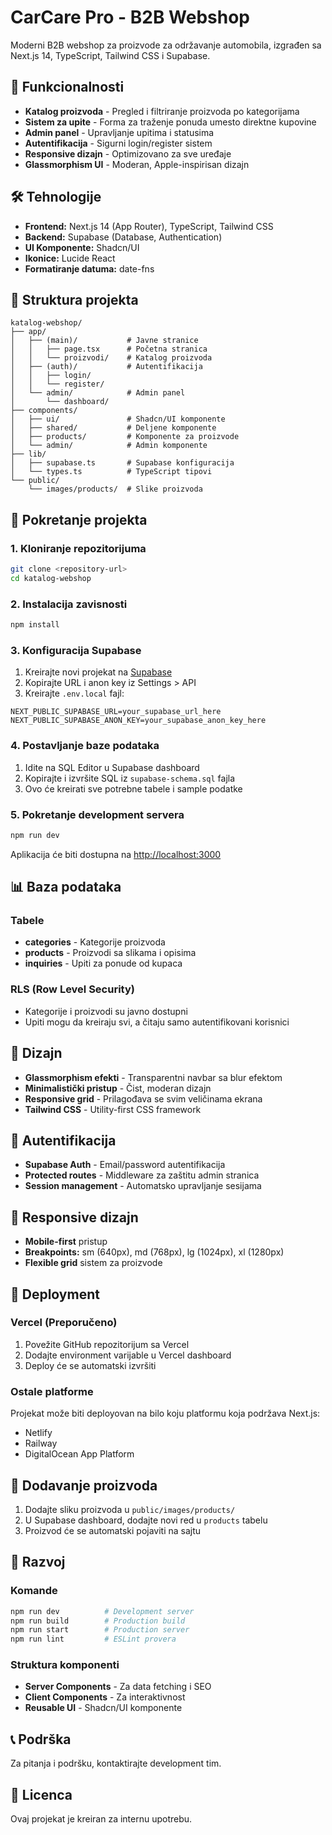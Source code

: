 # CarCare Pro - B2B Webshop

Moderni B2B webshop za proizvode za održavanje automobila, izgrađen sa Next.js 14, TypeScript, Tailwind CSS i Supabase.

## 🚀 Funkcionalnosti

- **Katalog proizvoda** - Pregled i filtriranje proizvoda po kategorijama
- **Sistem za upite** - Forma za traženje ponuda umesto direktne kupovine
- **Admin panel** - Upravljanje upitima i statusima
- **Autentifikacija** - Sigurni login/register sistem
- **Responsive dizajn** - Optimizovano za sve uređaje
- **Glassmorphism UI** - Moderan, Apple-inspirisan dizajn

## 🛠️ Tehnologije

- **Frontend:** Next.js 14 (App Router), TypeScript, Tailwind CSS
- **Backend:** Supabase (Database, Authentication)
- **UI Komponente:** Shadcn/UI
- **Ikonice:** Lucide React
- **Formatiranje datuma:** date-fns

## 📁 Struktura projekta

```
katalog-webshop/
├── app/
│   ├── (main)/           # Javne stranice
│   │   ├── page.tsx      # Početna stranica
│   │   └── proizvodi/    # Katalog proizvoda
│   ├── (auth)/           # Autentifikacija
│   │   ├── login/
│   │   └── register/
│   └── admin/            # Admin panel
│       └── dashboard/
├── components/
│   ├── ui/               # Shadcn/UI komponente
│   ├── shared/           # Deljene komponente
│   ├── products/         # Komponente za proizvode
│   └── admin/            # Admin komponente
├── lib/
│   ├── supabase.ts       # Supabase konfiguracija
│   └── types.ts          # TypeScript tipovi
└── public/
    └── images/products/  # Slike proizvoda
```

## 🚀 Pokretanje projekta

### 1. Kloniranje repozitorijuma

```bash
git clone <repository-url>
cd katalog-webshop
```

### 2. Instalacija zavisnosti

```bash
npm install
```

### 3. Konfiguracija Supabase

1. Kreirajte novi projekat na [Supabase](https://supabase.com)
2. Kopirajte URL i anon key iz Settings > API
3. Kreirajte `.env.local` fajl:

```env
NEXT_PUBLIC_SUPABASE_URL=your_supabase_url_here
NEXT_PUBLIC_SUPABASE_ANON_KEY=your_supabase_anon_key_here
```

### 4. Postavljanje baze podataka

1. Idite na SQL Editor u Supabase dashboard
2. Kopirajte i izvršite SQL iz `supabase-schema.sql` fajla
3. Ovo će kreirati sve potrebne tabele i sample podatke

### 5. Pokretanje development servera

```bash
npm run dev
```

Aplikacija će biti dostupna na [http://localhost:3000](http://localhost:3000)

## 📊 Baza podataka

### Tabele

- **categories** - Kategorije proizvoda
- **products** - Proizvodi sa slikama i opisima
- **inquiries** - Upiti za ponude od kupaca

### RLS (Row Level Security)

- Kategorije i proizvodi su javno dostupni
- Upiti mogu da kreiraju svi, a čitaju samo autentifikovani korisnici

## 🎨 Dizajn

- **Glassmorphism efekti** - Transparentni navbar sa blur efektom
- **Minimalistički pristup** - Čist, moderan dizajn
- **Responsive grid** - Prilagođava se svim veličinama ekrana
- **Tailwind CSS** - Utility-first CSS framework

## 🔐 Autentifikacija

- **Supabase Auth** - Email/password autentifikacija
- **Protected routes** - Middleware za zaštitu admin stranica
- **Session management** - Automatsko upravljanje sesijama

## 📱 Responsive dizajn

- **Mobile-first** pristup
- **Breakpoints:** sm (640px), md (768px), lg (1024px), xl (1280px)
- **Flexible grid** sistem za proizvode

## 🚀 Deployment

### Vercel (Preporučeno)

1. Povežite GitHub repozitorijum sa Vercel
2. Dodajte environment varijable u Vercel dashboard
3. Deploy će se automatski izvršiti

### Ostale platforme

Projekat može biti deployovan na bilo koju platformu koja podržava Next.js:
- Netlify
- Railway
- DigitalOcean App Platform

## 📝 Dodavanje proizvoda

1. Dodajte sliku proizvoda u `public/images/products/`
2. U Supabase dashboard, dodajte novi red u `products` tabelu
3. Proizvod će se automatski pojaviti na sajtu

## 🔧 Razvoj

### Komande

```bash
npm run dev          # Development server
npm run build        # Production build
npm run start        # Production server
npm run lint         # ESLint provera
```

### Struktura komponenti

- **Server Components** - Za data fetching i SEO
- **Client Components** - Za interaktivnost
- **Reusable UI** - Shadcn/UI komponente

## 📞 Podrška

Za pitanja i podršku, kontaktirajte development tim.

## 📄 Licenca

Ovaj projekat je kreiran za internu upotrebu.
